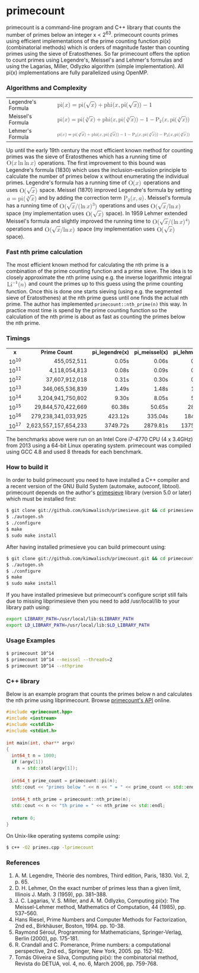 primecount
==========
primecount is a command-line program and C++ library that counts the number of
primes below an integer x&nbsp;<&nbsp;2<sup>63</sup>. primecount counts primes
using efficient implementations of the prime counting function pi(x)
(combinatorial methods) which is orders of magnitude faster than counting primes
using the sieve of Eratosthenes. So far primecount offers the option to count
primes using Legendre's, Meissel's and Lehmer's formulas and using the Lagarias,
Miller, Odlyzko algorithm (simple implementation). All pi(x) implementations are
fully parallelized using OpenMP.

### Algorithms and Complexity

<table>
  <tr>
    <td>Legendre's Formula</td>
    <td><img src="images/pi_legendre.png" align="absmiddle"/></td>
  </tr>
  <tr>
    <td>Meissel's Formula</td>
    <td><img src="images/pi_meissel.png" align="absmiddle"/></td>
  </tr>
  <tr>
    <td>Lehmer's Formula</td>
    <td><img src="images/pi_lehmer.png" align="absmiddle"/></td>
  </tr>
</table>

Up until the early 19th century the most efficient known method for counting
primes was the sieve of Eratosthenes which has a running time of
<img src="images/Oxlnlnx.png" align="absmiddle"/> operations. The first
improvement to this bound was Legendre's formula (1830) which uses the
inclusion-exclusion principle to calculate the number of primes below x without
enumerating the individual primes. Legendre's formula has a running time of
<img src="images/Ox.png" align="absmiddle"/> operations and uses
<img src="images/Osqrtx.png" align="absmiddle"/> space. Meissel (1870) improved
Legendre's formula by setting
<img src="images/apisqrt3x.png" align="absmiddle"/> and by adding the correction
term <img src="images/P2xa.png" align="absmiddle"/>. Meissel's formula has a
running time of <img src="images/Omeissel.png" align="absmiddle"/> operations
and uses <img src="images/Osqrtxlnx.png" align="absmiddle"/> space (my
implementation uses <img src="images/Osqrtx.png" align="absmiddle"/> space). In
1959 Lehmer extended Meissel's formula and slightly improved the running time to
<img src="images/Olehmer.png" align="absmiddle"/> operations and
<img src="images/Osqrtxlnx.png" align="absmiddle"/> space (my implementation
uses <img src="images/Osqrtx.png" align="absmiddle"/> space).

### Fast nth prime calculation

The most efficient known method for calculating the nth prime is a combination
of the prime counting function and a prime sieve. The idea is to closely
approximate the nth prime using e.g. the inverse logarithmic integral
<img src="images/Li-1n.png" align="absmiddle"/> and count the primes up to this
guess using the prime counting function. Once this is done one starts sieving
(using e.g. the segmented sieve of Eratosthenes) at the nth prime guess until
one finds the actual nth prime. The author has implemented
```primecount::nth_prime(n)``` this way. In practice most time is spend by the
prime counting function so the calculation of the nth prime is about as fast as
counting the primes below the nth prime.

### Timings

<table>
  <tr align="center">
    <td><b>x</b></td>
    <td><b>Prime Count</b></td>
    <td><b>pi_legendre(x)</b></td>
    <td><b>pi_meissel(x)</b></td>
    <td><b>pi_lehmer(x)</b></td>
  </tr>
  <tr align="right">
    <td>10<sup>10</sup></td>
    <td>455,052,511</td>
    <td>0.05s</td>
    <td>0.06s</td>
    <td>0.03s</td>
  </tr>
  <tr align="right">
    <td>10<sup>11</sup></td>
    <td>4,118,054,813</td>
    <td>0.08s</td>
    <td>0.09s</td>
    <td>0.06s</td>
  </tr>
  <tr align="right">
    <td>10<sup>12</sup></td>
    <td>37,607,912,018</td>
    <td>0.31s</td>
    <td>0.30s</td>
    <td>0.25s</td>
  </tr>
  <tr align="right">
    <td>10<sup>13</sup></td>
    <td>346,065,536,839</td>
    <td>1.49s</td>
    <td>1.48s</td>
    <td>1.01s</td>
  </tr>
  <tr align="right">
    <td>10<sup>14</sup></td>
    <td>3,204,941,750,802</td>
    <td>9.30s</td>
    <td>8.05s</td>
    <td>5.21s</td>
  </tr>
  <tr align="right">
    <td>10<sup>15</sup></td>
    <td>29,844,570,422,669</td>
    <td>60.38s</td>
    <td>50.65s</td>
    <td>28.86s</td>
  </tr>
  <tr align="right">
    <td>10<sup>16</sup></td>
    <td>279,238,341,033,925</td>
    <td>423.12s</td>
    <td>335.04s</td>
    <td>184.20s</td>
  </tr>
  <tr align="right">
    <td>10<sup>17</sup></td>
    <td>2,623,557,157,654,233</td>
    <td>3749.72s</td>
    <td>2879.81s</td>
    <td>1375.36s</td>
  </tr>
</table>

The benchmarks above were run on an Intel Core i7-4770 CPU (4 x 3.4GHz) from
2013 using a 64-bit Linux operating system. primecount was compiled using GCC
4.8 and used 8 threads for each benchmark.

### How to build it
In order to build primecount you need to have installed a C++ compiler and a
recent version of the GNU Build System (automake, autoconf, libtool). primecount
depends on the author's [primesieve](https://github.com/kimwalisch/primesieve)
library (version 5.0 or later) which must be installed first:
```sh
$ git clone git://github.com/kimwalisch/primesieve.git && cd primesieve
$ ./autogen.sh
$ ./configure
$ make
$ sudo make install

```
After having installed primesieve you can build primecount using:
```sh
$ git clone git://github.com/kimwalisch/primecount.git && cd primecount
$ ./autogen.sh
$ ./configure
$ make
$ sudo make install

```

If you have installed primesieve but primecount's configure script still fails
due to missing libprimesieve then you need to add /usr/local/lib to your library
path using:
```sh
export LIBRARY_PATH=/usr/local/lib:$LIBRARY_PATH
export LD_LIBRARY_PATH=/usr/local/lib:$LD_LIBRARY_PATH
```

### Usage Examples
```sh
$ primecount 10^14
$ primecount 10^14 --meissel --threads=2
$ primecount 10^14 --nthprime
```

### C++ library
Below is an example program that counts the primes below n and calculates the
nth prime using libprimecount. Browse [primecount's API](include/primecount.hpp)
online.
```C++
#include <primecount.hpp>
#include <iostream>
#include <cstdlib>
#include <stdint.h>

int main(int, char** argv)
{
  int64_t n = 1000;
  if (argv[1])
    n = std::atol(argv[1]);

  int64_t prime_count = primecount::pi(n);
  std::cout << "primes below " << n << " = " << prime_count << std::endl;

  int64_t nth_prime = primecount::nth_prime(n);
  std::cout << n << "th prime = " << nth_prime << std::endl;

  return 0;
}
```

On Unix-like operating systems compile using:
```sh
$ c++ -O2 primes.cpp -lprimecount
```

### References
1. A. M. Legendre, Théorie des nombres, Third edition, Paris, 1830. Vol. 2, p. 65.
2. D. H. Lehmer, On the exact number of primes less than a given limit, Illinois J. Math. 3 (1959), pp. 381–388.
3. J. C. Lagarias, V. S. Miller, and A. M. Odlyzko, Computing pi(x): The Meissel-Lehmer method, Mathematics of Computation, 44 (1985), pp. 537–560.
4. Hans Riesel, Prime Numbers and Computer Methods for Factorization, 2nd ed., Birkhäuser, Boston, 1994. pp. 10-38.
5. Raymond Séroul, Programming for Mathematicians, Springer-Verlag, Berlin (2000), pp. 175-181.
6. R. Crandall and C. Pomerance, Prime numbers: a computational perspective, 2nd ed., Springer, New York, 2005. pp. 152-162.
7. Tomás Oliveira e Silva, Computing pi(x): the combinatorial method, Revista do DETUA, vol. 4, no. 6, March 2006, pp. 759-768.
